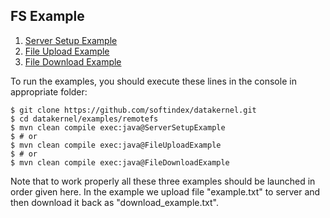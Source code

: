 ## FS Example
1. [Server Setup Example](https://github.com/softindex/datakernel/blob/master/examples/remotefs/src/main/java/io/datakernel/examples/ServerSetupExample.java)
2. [File Upload Example](https://github.com/softindex/datakernel/blob/master/examples/remotefs/src/main/java/io/datakernel/examples/FileUploadExample.java)
3. [File Download Example](https://github.com/softindex/datakernel/blob/master/examples/remotefs/src/main/java/io/datakernel/examples/FileDownloadExample.java)

To run the examples, you should execute these lines in the console in appropriate folder:
```
$ git clone https://github.com/softindex/datakernel.git
$ cd datakernel/examples/remotefs
$ mvn clean compile exec:java@ServerSetupExample
$ # or
$ mvn clean compile exec:java@FileUploadExample
$ # or
$ mvn clean compile exec:java@FileDownloadExample
```

Note that to work properly all these three examples should be launched in order given here.
In the example we upload file "example.txt" to server and then download it back as "download_example.txt".